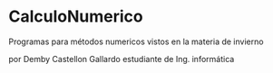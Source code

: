 # CalculoNumerico

Programas para métodos numericos vistos en la materia de invierno

por Demby Castellon Gallardo estudiante de Ing. informática
